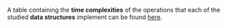 A table containing the **time complexities** of the operations that each of the studied **data structures** implement can be found [here](https://docs.google.com/spreadsheets/d/1K89e_rIXThxHu_6uWYPHt7qPVfon-lNa7OoEO8g8HXE).
